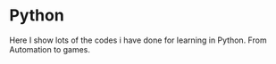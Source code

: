 # Python
Here I show lots of the codes i have done for learning in Python.
From Automation to games.
